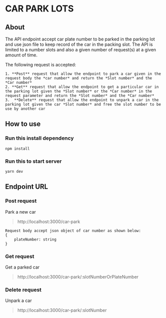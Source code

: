 # CAR PARK LOTS

## About

The API endpoint accept car plate number to be parked in the parking lot and use json file to keep record of the car in the packing slot.
The API is limited to a number slots and also a given number of request(s) at a given amount of time.

The following request is accepted:

    1. **Post** request that allow the endpoint to park a car given in the request body the *car number* and return the *Slot number* and the *Car number*
    2. **Get** request that allow the endpoint to get a particular car in the parking lot given the *Slot number* or the *Car number* in the request parameter and return the *Slot number* and the *Car number*
    3.  **Delete** request that allow the endpoint to unpark a car in the parking lot given the car *Slot number* and free the slot number to be use by another car

## How to use

### Run this install dependency

```
npm install
```

### Run this to start server

```
yarn dev
```

## Endpoint URL

### Post request

Park a new car

> http://localhost:3000/car-park

```
Request body accept json object of car number as shown below:
{
    plateNumber: string
}
```

### Get request

Get a parked car

> http://localhost:3000/car-park/:slotNumberOrPlateNumber

### Delete request

Unpark a car

> http://localhost:3000/car-park/:slotNumber
